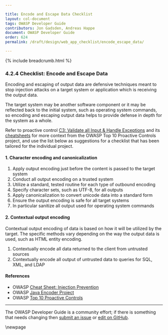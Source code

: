 ```yaml
---

title: Encode and Escape Data Checklist
layout: col-document
tags: OWASP Developer Guide
contributors: Jon Gadsden, Andreas Happe
document: OWASP Developer Guide
order: 624
permalink: /draft/design/web_app_checklist/encode_escape_data/

---
```


{% include breadcrumb.html %}

### 4.2.4 Checklist: Encode and Escape Data

Encoding and escaping of output data are defensive techniques meant to stop injection attacks
on a target system or application which is receiving the output data.

The target system may be another software component or it may be reflected back to the initial system,
such as operating system commands,
so encoding and escaping output data helps to provide defense in depth for the system as a whole.

Refer to proactive control [C3: Validate all Input & Handle Exceptions][control3] and its [cheatsheets][csproactive-c4]
for more context from the OWASP Top 10 Proactive Controls project,
and use the list below as suggestions for a checklist that has been tailored for the individual project.

#### 1. Character encoding and canonicalization

1. Apply output encoding just before the content is passed to the target system
1. Conduct all output encoding on a trusted system
1. Utilize a standard, tested routine for each type of outbound encoding
1. Specify character sets, such as UTF-8, for all outputs
1. Apply canonicalization to convert unicode data into a standard form
1. Ensure the output encoding is safe for all target systems
1. In particular sanitize all output used for operating system commands

#### 2. Contextual output encoding

Contextual output encoding of data is based on how it will be utilized by the target.
The specific methods vary depending on the way the output data is used, such as HTML entity encoding.

1. Contextually encode all data returned to the client from untrusted sources
1. Contextually encode all output of untrusted data to queries for SQL, XML, and LDAP

#### References

* OWASP [Cheat Sheet: Injection Prevention][ipcs]
* OWASP [Java Encoder Project][encoder]
* OWASP [Top 10 Proactive Controls][proactive10]

----

The OWASP Developer Guide is a community effort; if there is something that needs changing
then [submit an issue][issue060204] or [edit on GitHub][edit060204].

[csproactive-c4]: https://cheatsheetseries.owasp.org/IndexProactiveControls.html#c4-encode-and-escape-data
[control3]: https://top10proactive.owasp.org/the-top-10/c3-validate-input-and-handle-exceptions/
[edit060204]: https://github.com/OWASP/www-project-developer-guide/blob/main/draft/06-design/02-web-app-checklist/04-encode-escape-data.md
[encoder]: https://www.owasp.org/index.php/OWASP_Java_Encoder_Project
[ipcs]: https://cheatsheetseries.owasp.org/cheatsheets/Injection_Prevention_Cheat_Sheet
[issue060204]: https://github.com/OWASP/www-project-developer-guide/issues/new?labels=enhancement&template=request.md&title=Update:%2006-design/02-web-app-checklist/04-encode-escape-data
[proactive10]: https://top10proactive.owasp.org/

\newpage
